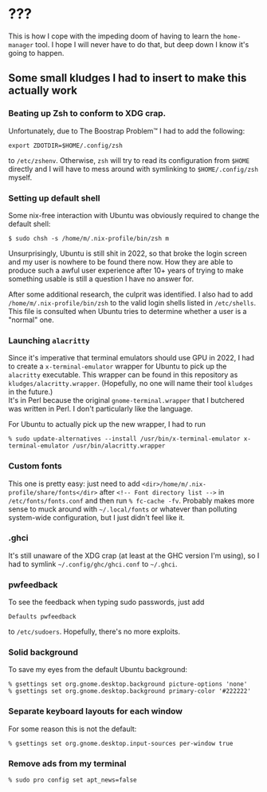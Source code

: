 # ???

This is how I cope with the impeding doom of having to learn the `home-manager` tool.
I hope I will never have to do that, but deep down I know it's going to happen.

## Some small kludges I had to insert to make this actually work

### Beating up Zsh to conform to XDG crap.

Unfortunately, due to The Boostrap Problem™ I had to add the following:

```
export ZDOTDIR=$HOME/.config/zsh
```

to `/etc/zshenv`. Otherwise, `zsh` will try to read its configuration from `$HOME` directly
and I will have to mess around with symlinking to `$HOME/.config/zsh` myself.

### Setting up default shell

Some nix-free interaction with Ubuntu was obviously required to change the default shell:

```
$ sudo chsh -s /home/m/.nix-profile/bin/zsh m
```

Unsurprisingly, Ubuntu is still shit in 2022, so that broke the login screen and my user is nowhere to
be found there now. How they are able to produce such a awful user experience after 10+ years of trying
to make something usable is still a question I have no answer for.

After some additional research, the culprit was identified. I also had to add `/home/m/.nix-profile/bin/zsh`
to the valid login shells listed in `/etc/shells`. This file is consulted when Ubuntu tries to determine
whether a user is a "normal" one.

### Launching `alacritty`

Since it's imperative that terminal emulators should use GPU in 2022, I had to
create a `x-terminal-emulator` wrapper for Ubuntu to pick up the `alacritty` executable.
This wrapper can be found in this repository as `kludges/alacritty.wrapper`. (Hopefully, no one will
name their tool `kludges` in the future.)  
It's in Perl because the original `gnome-terminal.wrapper` that I butchered was written in Perl.
I don't particularly like the language.

For Ubuntu to actually pick up the new wrapper, I had to run

```
% sudo update-alternatives --install /usr/bin/x-terminal-emulator x-terminal-emulator /usr/bin/alacritty.wrapper
```

### Custom fonts

This one is pretty easy: just need to add `<dir>/home/m/.nix-profile/share/fonts</dir>` after
`<!-- Font directory list -->` in `/etc/fonts/fonts.conf` and then run `% fc-cache -fv`. Probably makes more
sense to muck around with `~/.local/fonts` or whatever than polluting system-wide configuration, but
I just didn't feel like it.

### .ghci

It's still unaware of the XDG crap (at least at the GHC version I'm using), so I had to symlink
`~/.config/ghc/ghci.conf` to `~/.ghci`.

### pwfeedback

To see the feedback when typing sudo passwords, just add

```
Defaults pwfeedback
```

to `/etc/sudoers`. Hopefully, there's no more exploits.

### Solid background

To save my eyes from the default Ubuntu background:

```
% gsettings set org.gnome.desktop.background picture-options 'none'
% gsettings set org.gnome.desktop.background primary-color '#222222'
```

### Separate keyboard layouts for each window

For some reason this is not the default:

```
% gsettings set org.gnome.desktop.input-sources per-window true
```

### Remove ads from my terminal

```
% sudo pro config set apt_news=false
```
